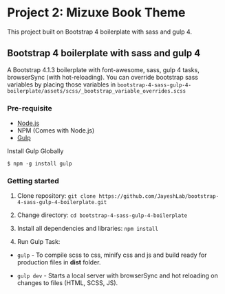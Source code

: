 # Project 2: Mizuxe Book Theme 
This project built on Bootstrap 4 boilerplate with sass and gulp 4.

## Bootstrap 4 boilerplate with sass and gulp 4
A Bootstrap 4.1.3 boilerplate with font-awesome, sass, gulp 4 tasks, browserSync (with hot-reloading). You can override bootstrap sass variables by placing those variables in `bootstrap-4-sass-gulp-4-boilerplate/assets/scss/_bootstrap_variable_overrides.scss`

### Pre-requisite
- [Node.js](https://nodejs.org/en/download/ "Node Js")
- NPM (Comes with Node.js)
- [Gulp](https://gulpjs.com/ "Gulp")

Install Gulp Globally

    $ npm -g install gulp

### Getting started

1. Clone repository:
`git clone https://github.com/JayeshLab/bootstrap-4-sass-gulp-4-boilerplate.git`

2. Change directory:
`cd bootstrap-4-sass-gulp-4-boilerplate`
    
3. Install all dependencies and libraries:
`npm install`

4. Run Gulp Task:
  - `gulp`      - To compile scss to css, minify css and js and build ready for production files in **dist** folder.

  - `gulp dev`  - Starts a local server with browserSync and hot reloading on changes to files (HTML, SCSS, JS).
   
